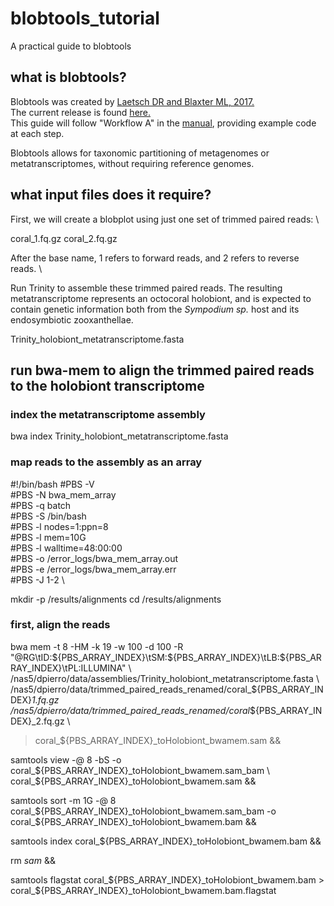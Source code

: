 # blobtools_tutorial

A practical guide to blobtools

## what is blobtools?

Blobtools was created by [Laetsch DR and Blaxter ML, 2017.](https://f1000research.com/articles/6-1287/v1) \
The current release is found [here.](https://zenodo.org/badge/latestdoi/23453/DRL/blobtools) \
This guide will follow "Workflow A" in the [manual](https://blobtools.readme.io/docs/what-is-blobtools), providing example code at each step.

Blobtools allows for taxonomic partitioning of metagenomes or metatranscriptomes, without requiring reference genomes.

## what input files does it require?

First, we will create a blobplot using just one set of trimmed paired reads: \

coral_1.fq.gz
coral_2.fq.gz

After the base name, 1 refers to forward reads, and 2 refers to reverse reads. \

Run Trinity to assemble these trimmed paired reads. The resulting metatranscriptome represents an octocoral holobiont, and is expected to contain genetic information both from the _Sympodium sp._ host and its endosymbiotic zooxanthellae.

Trinity_holobiont_metatranscriptome.fasta

## run bwa-mem to align the trimmed paired reads to the holobiont transcriptome

### index the metatranscriptome assembly
bwa index Trinity_holobiont_metatranscriptome.fasta

### map reads to the assembly as an array

#!/bin/bash
#PBS -V \
#PBS -N bwa_mem_array \
#PBS -q batch \
#PBS -S /bin/bash \
#PBS -l nodes=1:ppn=8 \
#PBS -l mem=10G \
#PBS -l walltime=48:00:00 \
#PBS -o /error_logs/bwa_mem_array.out \
#PBS -e /error_logs/bwa_mem_array.err \
#PBS -J 1-2 \

mkdir -p /results/alignments
cd /results/alignments

### first, align the reads
bwa mem -t 8 -HM -k 19 -w 100 -d 100 -R "@RG\tID:${PBS_ARRAY_INDEX}\tSM:${PBS_ARRAY_INDEX}\tLB:${PBS_ARRAY_INDEX}\tPL:ILLUMINA" \
/nas5/dpierro/data/assemblies/Trinity_holobiont_metatranscriptome.fasta \
/nas5/dpierro/data/trimmed_paired_reads_renamed/coral_${PBS_ARRAY_INDEX}_1.fq.gz \
/nas5/dpierro/data/trimmed_paired_reads_renamed/coral_${PBS_ARRAY_INDEX}_2.fq.gz \
> coral_${PBS_ARRAY_INDEX}_toHolobiont_bwamem.sam &&

samtools view -@ 8 -bS -o coral_${PBS_ARRAY_INDEX}_toHolobiont_bwamem.sam_bam \
coral_${PBS_ARRAY_INDEX}_toHolobiont_bwamem.sam &&

samtools sort -m 1G -@ 8 coral_${PBS_ARRAY_INDEX}_toHolobiont_bwamem.sam_bam -o coral_${PBS_ARRAY_INDEX}_toHolobiont_bwamem.bam &&

samtools index coral_${PBS_ARRAY_INDEX}_toHolobiont_bwamem.bam &&

rm *sam* &&

samtools flagstat coral_${PBS_ARRAY_INDEX}_toHolobiont_bwamem.bam > coral_${PBS_ARRAY_INDEX}_toHolobiont_bwamem.bam.flagstat

